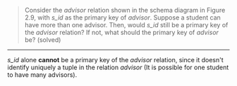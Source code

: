 > Consider the _advisor_ relation shown in the schema diagram in Figure 2.9, 
> with _s_id_ as the primary key of _advisor_. Suppose a student can have more than one 
> advisor. Then, would _s_id_ still be a primary key of the _advisor_ relation? If not, 
> what should the primary key of _advisor_ be? (solved)

--------------------------------

_s_id_ alone  **cannot** be a primary key of the _advisor_ relation, since it
doesn't identify uniquely a tuple in the relation _advisor_ (It is possible 
for one student to have many advisors). 
